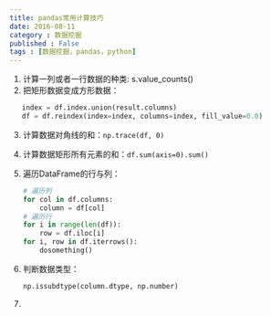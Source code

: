 ```yaml
---
title: pandas常用计算技巧
date: 2016-08-11
category : 数据挖掘
published : False
tags : [数据挖掘，pandas，python]
---
```

1. 计算一列或者一行数据的种类:
   s.value_counts()
2. 把矩形数据变成方形数据：
```python
   index = df.index.union(result.columns)
   df = df.reindex(index=index, columns=index, fill_value=0.0)
```
3. 计算数据对角线的和：`np.trace(df, 0)`

4. 计算数据矩形所有元素的和：`df.sum(axis=0).sum()`

5. 遍历DataFrame的行与列：

   ```python
   # 遍历列
   for col in df.columns:
       column = df[col]
   # 遍历行
   for i in range(len(df)):
       row = df.iloc[i]
   for i, row in df.iterrows():
       dosomething()
   ```

6. 判断数据类型：

   ```python
   np.issubdtype(column.dtype, np.number)
   ```

7. ​
